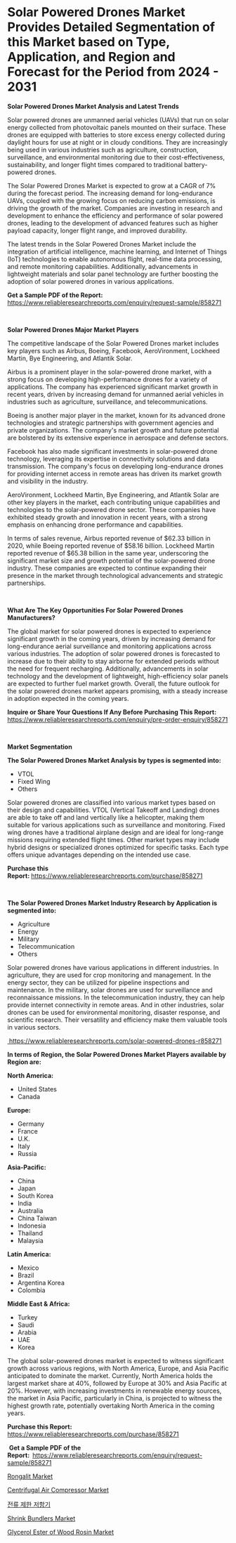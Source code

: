 <p><h1>Solar Powered Drones Market Provides Detailed Segmentation of this Market based on Type, Application, and Region and Forecast for the Period from 2024 - 2031</h1></p><p><strong>Solar Powered Drones Market Analysis and Latest Trends</strong></p>
<p><p>Solar powered drones are unmanned aerial vehicles (UAVs) that run on solar energy collected from photovoltaic panels mounted on their surface. These drones are equipped with batteries to store excess energy collected during daylight hours for use at night or in cloudy conditions. They are increasingly being used in various industries such as agriculture, construction, surveillance, and environmental monitoring due to their cost-effectiveness, sustainability, and longer flight times compared to traditional battery-powered drones.</p><p>The Solar Powered Drones Market is expected to grow at a CAGR of 7% during the forecast period. The increasing demand for long-endurance UAVs, coupled with the growing focus on reducing carbon emissions, is driving the growth of the market. Companies are investing in research and development to enhance the efficiency and performance of solar powered drones, leading to the development of advanced features such as higher payload capacity, longer flight range, and improved durability.</p><p>The latest trends in the Solar Powered Drones Market include the integration of artificial intelligence, machine learning, and Internet of Things (IoT) technologies to enable autonomous flight, real-time data processing, and remote monitoring capabilities. Additionally, advancements in lightweight materials and solar panel technology are further boosting the adoption of solar powered drones in various applications.</p></p>
<p><strong>Get a Sample PDF of the Report:&nbsp;</strong> <a href="https://www.reliableresearchreports.com/enquiry/request-sample/858271">https://www.reliableresearchreports.com/enquiry/request-sample/858271</a></p>
<p>&nbsp;</p>
<p><strong>Solar Powered Drones Major Market Players</strong></p>
<p><p>The competitive landscape of the Solar Powered Drones market includes key players such as Airbus, Boeing, Facebook, AeroVironment, Lockheed Martin, Bye Engineering, and Atlantik Solar. </p><p>Airbus is a prominent player in the solar-powered drone market, with a strong focus on developing high-performance drones for a variety of applications. The company has experienced significant market growth in recent years, driven by increasing demand for unmanned aerial vehicles in industries such as agriculture, surveillance, and telecommunications.</p><p>Boeing is another major player in the market, known for its advanced drone technologies and strategic partnerships with government agencies and private organizations. The company's market growth and future potential are bolstered by its extensive experience in aerospace and defense sectors.</p><p>Facebook has also made significant investments in solar-powered drone technology, leveraging its expertise in connectivity solutions and data transmission. The company's focus on developing long-endurance drones for providing internet access in remote areas has driven its market growth and visibility in the industry.</p><p>AeroVironment, Lockheed Martin, Bye Engineering, and Atlantik Solar are other key players in the market, each contributing unique capabilities and technologies to the solar-powered drone sector. These companies have exhibited steady growth and innovation in recent years, with a strong emphasis on enhancing drone performance and capabilities.</p><p>In terms of sales revenue, Airbus reported revenue of $62.33 billion in 2020, while Boeing reported revenue of $58.16 billion. Lockheed Martin reported revenue of $65.38 billion in the same year, underscoring the significant market size and growth potential of the solar-powered drone industry. These companies are expected to continue expanding their presence in the market through technological advancements and strategic partnerships.</p></p>
<p>&nbsp;</p>
<p><strong>What Are The Key Opportunities For Solar Powered Drones Manufacturers?</strong></p>
<p><p>The global market for solar powered drones is expected to experience significant growth in the coming years, driven by increasing demand for long-endurance aerial surveillance and monitoring applications across various industries. The adoption of solar powered drones is forecasted to increase due to their ability to stay airborne for extended periods without the need for frequent recharging. Additionally, advancements in solar technology and the development of lightweight, high-efficiency solar panels are expected to further fuel market growth. Overall, the future outlook for the solar powered drones market appears promising, with a steady increase in adoption expected in the coming years.</p></p>
<p><strong>Inquire or Share Your Questions If Any Before Purchasing This Report:</strong> <a href="https://www.reliableresearchreports.com/enquiry/pre-order-enquiry/858271">https://www.reliableresearchreports.com/enquiry/pre-order-enquiry/858271</a></p>
<p>&nbsp;</p>
<p><strong>Market Segmentation</strong></p>
<p><strong>The Solar Powered Drones Market Analysis by types is segmented into:</strong></p>
<p><ul><li>VTOL</li><li>Fixed Wing</li><li>Others</li></ul></p>
<p><p>Solar powered drones are classified into various market types based on their design and capabilities. VTOL (Vertical Takeoff and Landing) drones are able to take off and land vertically like a helicopter, making them suitable for various applications such as surveillance and monitoring. Fixed wing drones have a traditional airplane design and are ideal for long-range missions requiring extended flight times. Other market types may include hybrid designs or specialized drones optimized for specific tasks. Each type offers unique advantages depending on the intended use case.</p></p>
<p><strong>Purchase this Report:&nbsp;</strong><a href="https://www.reliableresearchreports.com/purchase/858271">https://www.reliableresearchreports.com/purchase/858271</a></p>
<p>&nbsp;</p>
<p><strong>The Solar Powered Drones Market Industry Research by Application is segmented into:</strong></p>
<p><ul><li>Agriculture</li><li>Energy</li><li>Military</li><li>Telecommunication</li><li>Others</li></ul></p>
<p><p>Solar powered drones have various applications in different industries. In agriculture, they are used for crop monitoring and management. In the energy sector, they can be utilized for pipeline inspections and maintenance. In the military, solar drones are used for surveillance and reconnaissance missions. In the telecommunication industry, they can help provide internet connectivity in remote areas. And in other industries, solar drones can be used for environmental monitoring, disaster response, and scientific research. Their versatility and efficiency make them valuable tools in various sectors.</p></p>
<p><a href="https://www.reliableresearchreports.com/solar-powered-drones-r858271">&nbsp;https://www.reliableresearchreports.com/solar-powered-drones-r858271</a></p>
<p><strong>In terms of Region, the Solar Powered Drones Market Players available by Region are:</strong></p>
<p>
    <p> <strong> North America: </strong>
        <ul>
            <li>United States</li>
            <li>Canada</li>
        </ul>
        </p> 
    <p> <strong> Europe: </strong>
        <ul>
            <li>Germany</li>
            <li>France</li>
            <li>U.K.</li>
            <li>Italy</li>
            <li>Russia</li>
        </ul>
        </p> 
    <p> <strong> Asia-Pacific: </strong>
        <ul>
            <li>China</li>
            <li>Japan</li>
            <li>South Korea</li>
            <li>India</li>
            <li>Australia</li>
            <li>China Taiwan</li>
            <li>Indonesia</li>
            <li>Thailand</li>
            <li>Malaysia</li>
        </ul>
        </p> 
    <p> <strong> Latin America: </strong>
        <ul>
            <li>Mexico</li>
            <li>Brazil</li>
            <li>Argentina Korea</li>
            <li>Colombia</li>
        </ul>
        </p> 
    <p> <strong> Middle East & Africa: </strong>
        <ul>
            <li>Turkey</li>
            <li>Saudi</li>
            <li>Arabia</li>
            <li>UAE</li>
            <li>Korea</li>
        </ul>
    </p>
    </p>
<p><p>The global solar-powered drones market is expected to witness significant growth across various regions, with North America, Europe, and Asia Pacific anticipated to dominate the market. Currently, North America holds the largest market share at 40%, followed by Europe at 30% and Asia Pacific at 20%. However, with increasing investments in renewable energy sources, the market in Asia Pacific, particularly in China, is projected to witness the highest growth rate, potentially overtaking North America in the coming years.</p></p>
<p><strong>Purchase this Report: </strong><a href="https://www.reliableresearchreports.com/purchase/858271">https://www.reliableresearchreports.com/purchase/858271</a></p>
<p>&nbsp;<strong>Get a Sample PDF of the Report:&nbsp;&nbsp;</strong><a href="https://www.reliableresearchreports.com/enquiry/request-sample/858271">https://www.reliableresearchreports.com/enquiry/request-sample/858271</a></p>
<p><strong></strong></p>
<p><p><a href="https://issuu.com/reportprime-2/docs/rongalit-market-size-2030.pptx">Rongalit Market</a></p><p><a href="https://github.com/guneycigdem35/Market-Research-Report-List-2/blob/main/centrifugal-air-compressor-market.md">Centrifugal Air Compressor Market</a></p><p><a href="https://github.com/hxzi07639916/Market-Research-Report-List-1/blob/main/243937425341.md">전류 제한 저항기</a></p><p><a href="https://github.com/biheemgalvinlouises6hokrh3h/Market-Research-Report-List-2/blob/main/shrink-bundlers-market.md">Shrink Bundlers Market</a></p><p><a href="https://issuu.com/reportprime-2/docs/glycerol-ester-of-wood-rosin-market-size-2030.pptx">Glycerol Ester of Wood Rosin Market</a></p></p>